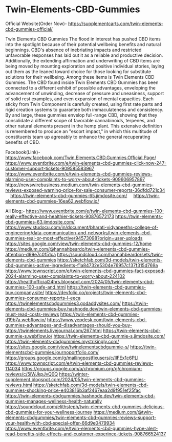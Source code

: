 # Twin-Elements-CBD-Gummies
Official Website(Order Now)- https://supplementcarts.com/twin-elements-cbd-gummies-official/



Twin Elements CBD Gummies The flood in interest has pushed CBD items into the spotlight because of their potential wellbeing benefits and natural beginnings. CBD's absence of inebriating impacts and restricted unfavorable responses has laid out it as a reliable and productive decision. Additionally, the extending affirmation and underwriting of CBD items are being moved by mounting exploration and positive individual stories, laying out them as the leaned toward choice for those looking for substitute solutions for their wellbeing.
Among these items is Twin Elements CBD Gummies. The CBD found inside Twin Elements CBD Gummies has been connected to a different exhibit of possible advantages, enveloping the advancement of unwinding, decrease of pressure and uneasiness, support of solid rest examples, and even expansion of mental capacities. Each sticky from Twin Component is carefully created, using first rate parts and rigid creation systems to guarantee both immaculateness and consistency. By and large, these gummies envelop full-range CBD, showing that they consolidate a different scope of favorable cannabinoids, terpenes, and other natural elements present in the hemp plant. This extensive definition is remembered to produce an "escort impact," in which this multitude of constituents team up agreeably to enhance the general recuperating benefits of CBD.


Facebook(Link)- https://www.facebook.com/Twin.Elements.CBD.Gummies.Official.Page/
https://www.eventbrite.com/e/twin-elements-cbd-gummies-click-now-247-customer-support-tickets-909585583967 
https://www.eventbrite.com/e/twin-elements-cbd-gummies-reviews-alarming-user-complaints-to-worry-about-tickets-909606957897
https://newswirebusiness.medium.com/twin-elements-cbd-gummies-reviews-exposed-warning-price-for-sale-consumer-reports-36dfdd721c34    
https://twin-elements-cbd-gummies-65.jimdosite.com/    
https://twin-elements-cbd-gummies-16ea62.webflow.io/

All Blog;-
https://www.eventbrite.com/e/twin-elements-cbd-gummies-100-really-effective-and-healthier-tickets-90876572173
https://twin-elements-cbd-gummies-63.jimdosite.com/
https://www.studocu.com/in/document/bharati-vidyapeeths-college-of-engineering/data-communication-and-networks/twin-elements-cbd-gummies-real-or-most-effective/94573098?origin=user-uploads
https://sites.google.com/view/twin-elements-cbd-gummies-12/home
https://medium.com/@hannahbeardo/twin-elements-cbd-gummies-attention-d99e7c0f51ca
https://soundcloud.com/hannahbeardo/sets/twin-elements-cbd-gummies
https://sketchfab.com/3d-models/twin-elements-cbd-gummies-active-ingredients-f1a84732e5304e76957c137f315d769a
https://www.townscript.com/e/twin-elements-cbd-gummies-fact-exposed-2024-alarming-user-complaints-to-worry-about-224102
https://healthofficial24hrs.blogspot.com/2024/05/twin-elements-cbd-gummies-100-safe-and.html
https://twin-elements-cbd-gummies-buy.company.site/
https://devfolio.co/projects/twin-elements-cbd-gummies-consumer-reports-l-eeca
https://twinelementscbdgummies3.godaddysites.com/
https://twin-elements-cbd-gummies-buy.hashnode.dev/twin-elements-cbd-gummies-must-read-costs-reviews
https://twin-elements-cbd-gummies-d19b7a.webflow.io/
https://www.yepdesk.com/twin-elements-cbd-gummies-advantages-and-disadvantages-should-you-buy-
https://twinelements.livejournal.com/267.html
https://twin-elements-cbd-gummie-s.webflow.io/
https://twin-elements-cbd-gummie-s.jimdosite.com/
https://twin-elements-cbdgummies.mystrikingly.com/
https://sites.google.com/view/twinelementscbdgummie-s/
https://twin-elementscbd-gummies.journoportfolio.com/
https://groups.google.com/g/mailingpostfixusers/c/IlFEx1c6PLI
https://www.townscript.com/e/twin-elements-cbd-gummies-reviews-114034
https://groups.google.com/a/chromium.org/g/chromium-reviews/c/5iWJkpJvQ0Q
https://winter-supplement.blogspot.com/2024/05/twin-elements-cbd-gummies-reviews.html
https://sketchfab.com/3d-models/twin-elements-cbd-gummies-shocking-price-e403816b3af2467eaa2d9f951ef25fac
https://twin-elements-cbdgummies.hashnode.dev/twin-elements-cbd-gummies-manages-wellness-health-naturally
https://soundcloud.com/elithsteph/twin-elements-cbd-gummies-delicious-cbd-gummies-for-your-wellness-journey
https://medium.com/@twin-elements-cbdgummies/twin-elements-cbd-gummies-reviews-support-your-health-with-cbd-special-offer-66d9e0479934
https://www.eventbrite.com/e/twin-elements-cbd-gummies-hype-alert-read-benefits-side-effects-and-customer-experince-tickets-908766524137
